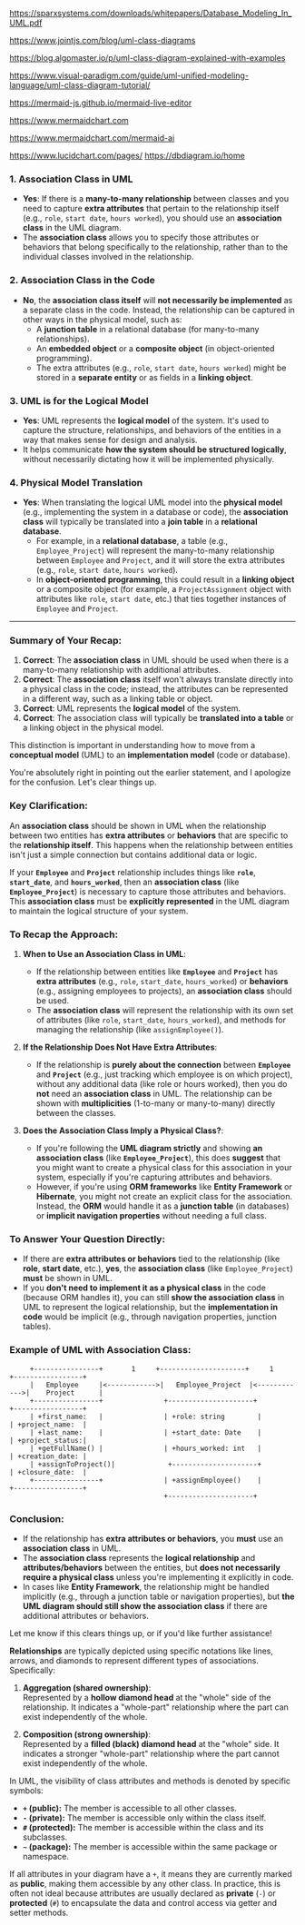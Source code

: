 
https://sparxsystems.com/downloads/whitepapers/Database_Modeling_In_UML.pdf

https://www.jointjs.com/blog/uml-class-diagrams

https://blog.algomaster.io/p/uml-class-diagram-explained-with-examples

https://www.visual-paradigm.com/guide/uml-unified-modeling-language/uml-class-diagram-tutorial/



https://mermaid-js.github.io/mermaid-live-editor

https://www.mermaidchart.com

https://www.mermaidchart.com/mermaid-ai

https://www.lucidchart.com/pages/
https://dbdiagram.io/home

### 1. **Association Class in UML**  
   - **Yes**: If there is a **many-to-many relationship** between classes and you need to capture **extra attributes** that pertain to the relationship itself (e.g., `role`, `start date`, `hours worked`), you should use an **association class** in the UML diagram.
   - The **association class** allows you to specify those attributes or behaviors that belong specifically to the relationship, rather than to the individual classes involved in the relationship.

### 2. **Association Class in the Code**  
   - **No**, the **association class itself** will **not necessarily be implemented** as a separate class in the code. Instead, the relationship can be captured in other ways in the physical model, such as:
     - A **junction table** in a relational database (for many-to-many relationships).
     - An **embedded object** or a **composite object** (in object-oriented programming).
     - The extra attributes (e.g., `role`, `start date`, `hours worked`) might be stored in a **separate entity** or as fields in a **linking object**.

### 3. **UML is for the Logical Model**  
   - **Yes**: UML represents the **logical model** of the system. It's used to capture the structure, relationships, and behaviors of the entities in a way that makes sense for design and analysis.
   - It helps communicate **how the system should be structured logically**, without necessarily dictating how it will be implemented physically.

### 4. **Physical Model Translation**  
   - **Yes**: When translating the logical UML model into the **physical model** (e.g., implementing the system in a database or code), the **association class** will typically be translated into a **join table** in a **relational database**.
     - For example, in a **relational database**, a table (e.g., `Employee_Project`) will represent the many-to-many relationship between `Employee` and `Project`, and it will store the extra attributes (e.g., `role`, `start date`, `hours worked`).
     - In **object-oriented programming**, this could result in a **linking object** or a composite object (for example, a `ProjectAssignment` object with attributes like `role`, `start date`, etc.) that ties together instances of `Employee` and `Project`.

---

### Summary of Your Recap:
1. **Correct**: The **association class** in UML should be used when there is a many-to-many relationship with additional attributes.
2. **Correct**: The **association class** itself won't always translate directly into a physical class in the code; instead, the attributes can be represented in a different way, such as a linking table or object.
3. **Correct**: UML represents the **logical model** of the system.
4. **Correct**: The association class will typically be **translated into a table** or a linking object in the physical model.

This distinction is important in understanding how to move from a **conceptual model** (UML) to an **implementation model** (code or database).

You're absolutely right in pointing out the earlier statement, and I apologize for the confusion. Let's clear things up.

### Key Clarification:
An **association class** should be shown in UML when the relationship between two entities has **extra attributes** or **behaviors** that are specific to the **relationship itself**. This happens when the relationship between entities isn't just a simple connection but contains additional data or logic.

If your **`Employee`** and **`Project`** relationship includes things like **`role`**, **`start_date`**, and **`hours_worked`**, then an **association class** (like **`Employee_Project`**) is necessary to capture those attributes and behaviors. This **association class** must be **explicitly represented** in the UML diagram to maintain the logical structure of your system.

### To Recap the Approach:

1. **When to Use an Association Class in UML**:
   - If the relationship between entities like **`Employee`** and **`Project`** has **extra attributes** (e.g., `role`, `start_date`, `hours_worked`) or **behaviors** (e.g., assigning employees to projects), an **association class** should be used.
   - The **association class** will represent the relationship with its own set of attributes (like `role`, `start_date`, `hours_worked`), and methods for managing the relationship (like `assignEmployee()`).

2. **If the Relationship Does Not Have Extra Attributes**:
   - If the relationship is **purely about the connection** between **`Employee`** and **`Project`** (e.g., just tracking which employee is on which project), without any additional data (like role or hours worked), then you do **not** need an **association class** in UML. The relationship can be shown with **multiplicities** (1-to-many or many-to-many) directly between the classes.

3. **Does the Association Class Imply a Physical Class?**:
   - If you're following the **UML diagram strictly** and showing **an association class** (like **`Employee_Project`**), this does **suggest** that you might want to create a physical class for this association in your system, especially if you're capturing attributes and behaviors.
   - However, if you're using **ORM frameworks** like **Entity Framework** or **Hibernate**, you might not create an explicit class for the association. Instead, the **ORM** would handle it as a **junction table** (in databases) or **implicit navigation properties** without needing a full class.

### To Answer Your Question Directly:
- If there are **extra attributes or behaviors** tied to the relationship (like **role**, **start date**, etc.), **yes**, the **association class** (like `Employee_Project`) **must** be shown in UML.
- If you **don't need to implement it as a physical class** in the code (because ORM handles it), you can still **show the association class** in UML to represent the logical relationship, but the **implementation in code** would be implicit (e.g., through navigation properties, junction tables).

### Example of UML with Association Class:

```plaintext
     +----------------+       1     +---------------------+     1      +-----------------+
     |   Employee     |<------------>|   Employee_Project  |<------------>|    Project      |
     +----------------+               +---------------------+             +-----------------+
     | +first_name:   |               | +role: string        |             | +project_name:  |
     | +last_name:    |               | +start_date: Date    |             | +project_status:|
     | +getFullName() |               | +hours_worked: int   |             | +creation_date: |
     | +assignToProject()|             +---------------------+             | +closure_date:  |
     +----------------+               | +assignEmployee()    |             +-----------------+
                                      +---------------------+
```

### Conclusion:
- If the relationship has **extra attributes or behaviors**, you **must** use an **association class** in UML.
- The **association class** represents the **logical relationship** and **attributes/behaviors** between the entities, but **does not necessarily require a physical class** unless you're implementing it explicitly in code.
- In cases like **Entity Framework**, the relationship might be handled implicitly (e.g., through a junction table or navigation properties), but **the UML diagram should still show the association class** if there are additional attributes or behaviors.

Let me know if this clears things up, or if you'd like further assistance!

 **Relationships** are typically depicted using specific notations like lines, arrows, and diamonds to represent different types of associations. Specifically:

1. **Aggregation (shared ownership)**:  
   Represented by a **hollow diamond head** at the "whole" side of the relationship. It indicates a "whole-part" relationship where the part can exist independently of the whole.

2. **Composition (strong ownership)**:  
   Represented by a **filled (black) diamond head** at the "whole" side. It indicates a stronger "whole-part" relationship where the part cannot exist independently of the whole.



In UML, the visibility of class attributes and methods is denoted by specific symbols:

- **`+` (public):** The member is accessible to all other classes.
- **`-` (private):** The member is accessible only within the class itself.
- **`#` (protected):** The member is accessible within the class and its subclasses.
- **`~` (package):** The member is accessible within the same package or namespace.

If all attributes in your diagram have a `+`, it means they are currently marked as **public**, making them accessible by any other class. In practice, this is often not ideal because attributes are usually declared as **private** (`-`) or **protected** (`#`) to encapsulate the data and control access via getter and setter methods.
